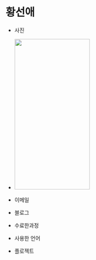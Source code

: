 # 황선애
+ 사진 
+ <img src="https://camo.githubusercontent.com/..." data-canonical-src="[https://gyazo.com/eb5c5741b6a9a16c692170a41a49c858.png](https://user-images.githubusercontent.com/98323305/194502901-fec7a45a-afc9-4838-b167-b5f04dab4209.jpg)" width="200" height="400" />



+ 이메일
+ 블로그

+ 수료한과정 
+ 사용한 언어
+ 플로젝트
